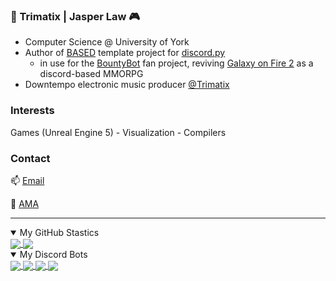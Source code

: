 ### 🤖 Trimatix | Jasper Law 🎮
- Computer Science @ University of York
- Author of [BASED](https://github.com/Trimatix/BASED) template project for [discord.py](https://github.com/Rapptz/discord.py)
  - in use for the [BountyBot](https://github.com/GOF2BountyBot/GOF2BountyBot) fan project, reviving [Galaxy on Fire 2](https://www.deepsilver.com/en/games/galaxy-fire-2-hd/) as a discord-based MMORPG
- Downtempo electronic music producer [@Trimatix](https://soundcloud.com/trimatix)

### Interests
Games (Unreal Engine 5) - Visualization - Compilers

### Contact
📫 [Email](mailto:1jasperlaw@gmail.com)

💬 [AMA](https://curiouscat.qa/Trimatix_Music)

<hr>
<details open>
<summary>My GitHub Stastics</summary>
  <a href="https://github.com/anuraghazra/github-readme-stats">
    <img align="center" src="https://github-readme-stats.vercel.app/api?username=trimatix&hide=contribs,prs&show_icons=true&bg_color=90,bb8bd9,5645b5&include_all_commits=true&custom_title=*coding%20intensifies*&title_color=eb9494&text_color=c9ffed&icon_color=ffffff&hide_title=true" />
  </a>
  <a href="https://github.com/anuraghazra/github-readme-stats">
    <img align="center" src="https://github-readme-stats.vercel.app/api/top-langs/?username=trimatix&layout=compact&bg_color=90,bb8bd9,5645b5&custom_title=favourite%20languages&title_color=8f1d61&text_color=ffffff&hide_title=true" />
  </a>
</details>

<details open>
<summary>My Discord Bots</summary>
  <a href="https://github.com/Trimatix/BASED">
    <img align="center" src="https://github-readme-stats.vercel.app/api/pin/?username=Trimatix&repo=BASED" />
  </a>
  <a href="https://github.com/GOF2BountyBot/GOF2BountyBot">
    <img align="center" src="https://github-readme-stats.vercel.app/api/pin/?username=GOF2BountyBot&repo=GOF2BountyBot" />
  </a>
  <a href="https://github.com/Trimatix-indie/SuperDeckBreaker">
    <img align="center" src="https://github-readme-stats.vercel.app/api/pin/?username=Trimatix-Indie&repo=SuperDeckBreaker" />
  </a>
  <a href="https://github.com/Trimatix/BASED-storyteller">
    <img align="center" src="https://github-readme-stats.vercel.app/api/pin/?username=Trimatix&repo=BASED-storyteller" />
  </a>
</details>

